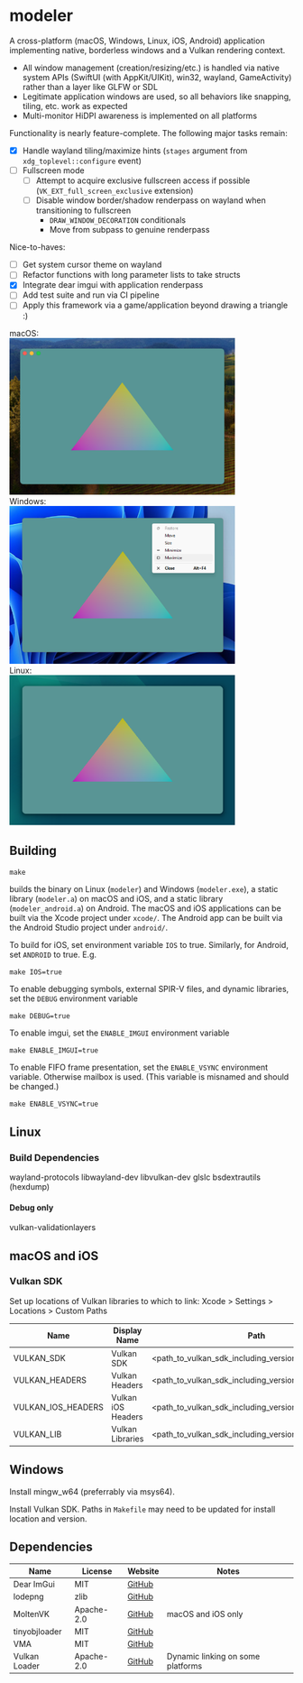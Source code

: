 # modeler

A cross-platform (macOS, Windows, Linux, iOS, Android) application implementing native, borderless windows and a Vulkan rendering context.

* All window management (creation/resizing/etc.) is handled via native system APIs (SwiftUI (with AppKit/UIKit), win32, wayland, GameActivity) rather than a layer like GLFW or SDL
* Legitimate application windows are used, so all behaviors like snapping, tiling, etc. work as expected
* Multi-monitor HiDPI awareness is implemented on all platforms

Functionality is nearly feature-complete. The following major tasks remain:
- [x] Handle wayland tiling/maximize hints (`stages` argument from `xdg_toplevel::configure` event)
- [ ] Fullscreen mode
	- [ ] Attempt to acquire exclusive fullscreen access if possible (`VK_EXT_full_screen_exclusive` extension)
	- [ ] Disable window border/shadow renderpass on wayland when transitioning to fullscreen
		- `DRAW_WINDOW_DECORATION` conditionals
		- Move from subpass to genuine renderpass

Nice-to-haves:
- [ ] Get system cursor theme on wayland
- [ ] Refactor functions with long parameter lists to take structs
- [x] Integrate dear imgui with application renderpass
- [ ] Add test suite and run via CI pipeline
- [ ] Apply this framework via a game/application beyond drawing a triangle :)

macOS:<br />
<img src="docs/images/window_triangle_macos.png" alt="macOS" width=400 /><br />
Windows:<br />
<img src="docs/images/window_triangle_windows.png" alt="Windows" width=400 /><br />
Linux:<br />
<img src="docs/images/window_triangle_linux.png" alt="Linux" width=400 /><br />

## Building

```shell
make
```
builds the binary on Linux (`modeler`) and Windows (`modeler.exe`), a static library (`modeler.a`) on macOS and iOS, and a static library (`modeler_android.a`) on Android. The macOS and iOS applications can be built via the Xcode project under `xcode/`. The Android app can be built via the Android Studio project under `android/`.

To build for iOS, set environment variable `IOS` to true. Similarly, for Android, set `ANDROID` to true. E.g.
```shell
make IOS=true
```

To enable debugging symbols, external SPIR-V files, and dynamic libraries, set the `DEBUG` environment variable
```shell
make DEBUG=true
```

To enable imgui, set the `ENABLE_IMGUI` environment variable
```shell
make ENABLE_IMGUI=true
```

To enable FIFO frame presentation, set the `ENABLE_VSYNC` environment variable. Otherwise mailbox is used. (This variable is misnamed and should be changed.)
```shell
make ENABLE_VSYNC=true
```

## Linux

### Build Dependencies
wayland-protocols
libwayland-dev
libvulkan-dev
glslc
bsdextrautils (hexdump)

#### Debug only
vulkan-validationlayers

## macOS and iOS

### Vulkan SDK
Set up locations of Vulkan libraries to which to link: Xcode > Settings > Locations > Custom Paths

| Name				| Display Name		| Path													|
|--					|--					|--														|
| VULKAN_SDK		| Vulkan SDK		| <path_to_vulkan_sdk_including_version>				|
| VULKAN_HEADERS	| Vulkan Headers	| <path_to_vulkan_sdk_including_version>/macOS/include	|
| VULKAN_IOS_HEADERS	| Vulkan iOS Headers	| <path_to_vulkan_sdk_including_version>/iOS/include	|
| VULKAN_LIB		| Vulkan Libraries	| <path_to_vulkan_sdk_including_version>/macOS/lib		|

## Windows
Install mingw_w64 (preferrably via msys64).

Install Vulkan SDK. Paths in `Makefile` may need to be updated for install location and version.

## Dependencies
| Name				| License		| Website																		| Notes								|
|--					|--				|--																				|--									|
| Dear ImGui		| MIT			| [GitHub](https://github.com/ocornut/imgui)									| 									|
| lodepng			| zlib			| [GitHub](https://github.com/lvandeve/lodepng)									| 									|
| MoltenVK			| Apache-2.0	| [GitHub](https://github.com/KhronosGroup/MoltenVK)							| macOS and iOS only				|
| tinyobjloader		| MIT			| [GitHub](https://github.com/syoyo/tinyobjloader-c)							| 									|
| VMA				| MIT			| [GitHub](https://github.com/GPUOpen-LibrariesAndSDKs/VulkanMemoryAllocator)	| 									|
| Vulkan Loader		| Apache-2.0	| [GitHub](https://github.com/KhronosGroup/Vulkan-Loader)						| Dynamic linking on some platforms	|